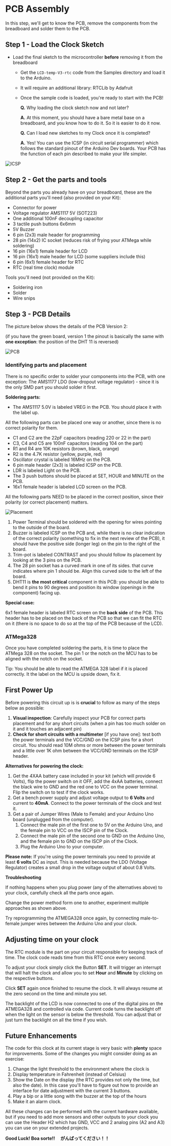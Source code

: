# PCB Assembly

In this step, we'll get to know the PCB, remove the components from the breadboard and solder them to the PCB.

## Step 1 - Load the Clock Sketch

- Load the final sketch to the microcontroller **before** removing it from the breadboard
  - Get the `LCD-temp-V3-rtc` code from the Samples directory and load it to the Arduino.
  - It will require an additional library: RTCLib by Adafruit
  - Once the sample code is loaded, you're ready to start with the PCB!
  
    **Q.** Why loading the clock sketch now and not later?

    **A.** At this moment, you should have a bare metal base on a breadboard, and you know how to do it. So it is easier to do it now. 

    **Q.** Can I load new sketches to my Clock once it is completed?

    **A.** Yes! You can use the ICSP (in circuit serial programmer) which follows the standard pinout of the Arduino Dev boards. Your PCB has the function of each pin described to make your life simpler. 

![ICSP](../Images/icsp.png)

## Step 2 - Get the parts and tools

Beyond the parts you already have on your breadboard, these are the additional parts you'll need (also provided on your Kit):

  - Connector for power
  - Voltage regulator AMS1117 5V (SOT223)
  - One additional 100nF decoupling capacitor
  - 3 tactile push buttons 6x6mm
  - 5V Buzzer
  - 6 pin (2x3) male header for programming
  - 28 pin (14x2) IC socket (reduces risk of frying your ATMega while soldering)
  - 16 pin (16x1) female header for LCD
  - 16 pin (16x1) male header for LCD (some suppliers include this)
  - 6 pin (6x1) female header for RTC
  - RTC (real time clock) module

Tools you'll need (not provided on the Kit):

  - Soldering iron
  - Solder
  - Wire snips

## Step 3 - PCB Details

The picture below shows the details of the PCB Version 2: 

(if you have the green board, version 1 the pinout is basically the same with **one exception**: the position of the DHT 11 is reversed)  

![PCB](../Images/pcb-front-v2.png)

### Identifying parts and placement

There is no specific order to solder your components into the PCB, with one exception: The AMS1177 LDO (low-dropout voltage regulator) - since it is the only SMD part you should solder it first.

**Soldering parts:**

* The AMS1117 5.0V is labeled VREG in the PCB. You should place it with the label up.

All the following parts can be placed one way or another, since there is no correct polarity for them.

* C1 and C2 are the 22pF capacitors (reading 220 or 22 in the part)
* C3, C4 and C5 are 100nF capacitors (reading 104 on the part)
* R1 and R4 are 10K resistors (brown, black, orange)
* R2 is the 4.7K resistor (yellow, purple, red)
* Oscillator crystal is labeled 16MHz on the PCB.
* 6 pin male header (2x3) is labeled ICSP on the PCB.
* LDR is labeled Light on the PCB.
* The 3 push buttons should be placed at SET, HOUR and MINUTE on the PCB.
* 16x1 female header is labeled LCD screen on the PCB.

All the following parts NEED to be placed in the correct position, since their polarity (or correct placement) matters.

![Placement](../Images/parts-placement.png)

1. Power Terminal should be soldered with the opening for wires pointing to the outside of the board.
1. Buzzer is labeled ICSP on the PCB and, while there is no clear indication of the correct polarity (something to fix in the next review of the PCB), it should have the positive side (longer leg) on the pin to the right of the board.
1. Trim-pot is labeled CONTRAST and you should follow its placement by looking at the 3 pins on the PCB.
1. The 28 pin socket has a curved mark in one of its sides. that curve indicates where pin 1 should be. Align this curved side to the left of the board.
1. DHT11 is **the most critical** component in this PCB: you should be able to bend it pins to 90 degrees and position its window (openings in the component) facing up.

**Special case:**

6x1 female header is labeled RTC screen on the **back side** of the PCB. This header has to be placed on the back of the PCB so that we can fit the RTC on it (there is no space to do so at the top of the PCB because of the LCD).

### ATMega328

Once you have completed soldering the parts, it is time to place the ATMega 328 on the socket. The pin 1 or the notch on the MCU has to be aligned with the notch on the socket.

Tip: You should be able to read the ATMEGA 328 label if it is placed correctly. It the label on the MCU is upside down, fix it.

## First Power Up

Before powering this circuit up is is **crucial** to follow as many of the steps below as possible:

1. **Visual inspection**: Carefully inspect your PCB for correct parts placement and for any short circuits (when a pin has too much solder on it and it touches an adjacent pin)
1. **Check for short circuits with a multimeter** [if you have one]: test both the power terminals and the VCC/GND on the ICSP pins for a short circuit. You should read 10M ohms or more between the power terminals and a little over 1K ohm between the VCC/GND terminals on the ICSP header.

**Alternatives for powering the clock:**

1. Get the 4XAA battery case included in your kit (which will provide 6 Volts), flip the power switch on it OFF, add the 4xAA batteries, connect the black wire to GND and the red one to VCC on the power terminal. Flip the switch on to test if the clock works. 
1. Get a bench power supply and adjust voltage output to **6 Volts** and current to **40mA**. Connect to the power terminals of the clock and test it.
1. Get a pair of Jumper Wires (Male to Female) and your Arduino Uno board (unplugged from the computer).
    1. Connect the male pin of the first one to 5V on the Arduino Uno, and the female pin to VCC on the ISCP pin of the Clock. 
    1. Connect the male pin of the second one to GND on the Arduino Uno, and the female pin to GND on the ISCP pin of the Clock. 
    2. Plug the Arduino Uno to your computer.

**Please note:** If you're using the power terminals you need to provide at least **6 volts** DC as input. This is needed because the LDO (Voltage Regulator) creates a small drop in the voltage output of about 0.8 Volts.

**Troubleshooting**

If nothing happens when you plug power (any of the alternatives above) to your clock, carefully check all the parts once again.

Change the power method form one to another, experiment multiple approaches as shown above.

Try reprogramming the ATMEGA328 once again, by connecting male-to-female jumper wires between the Arduino Uno and your clock.

## Adjusting time on your clock

The RTC module is the part on your circuit responsible for keeping track of time. The clock code reads time from this RTC once every second.

To adjust your clock simply click the Button **SET**. It will trigger an interrupt that will halt the clock and allow you to set **Hour** and **Minute** by clicking on the respective buttons.

Click **SET** again once finished to resume the clock. It will always resume at the zero second on the time and minute you set. 

The backlight of the LCD is now connected to one of the digital pins on the ATMEGA328 and controlled via code. Current code turns the backlight off when the light on the sensor is below the threshold. You can adjust that or just turn the backlight on all the time if you wish.

## Future Enhancements 

The code for this clock at its current stage is very basic with **plenty** space for improvements. Some of the changes you might consider doing as an exercise:

1. Change the light threshold to the environment where the clock is
1. Display temperature in Fahrenheit (instead of Celsius)
1. Show the Date on the display (the RTC provides not only the time, but also the date). In this case you'll have to figure out how to provide an interface for date adjustment with the current 3 buttons.
1. Play a bip or a little song with the buzzer at the top of the hours
1. Make it an alarm clock. 

All these changes can be performed with the current hardware available, but if you need to add more sensors and other outputs to your clock you can use the Header H2 which has GND, VCC and 2 analog pins (A2 and A3) you can use on your extended projects.

**Good Luck!   Boa sorte!!　 がんばってください！！**
